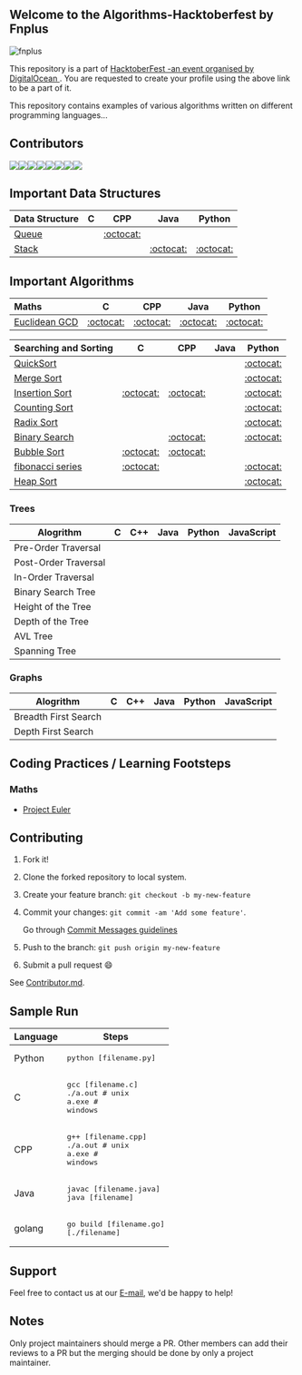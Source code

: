 ## Welcome to the Algorithms-Hacktoberfest by Fnplus

![fnplus](https://user-images.githubusercontent.com/25124428/47038568-6b991580-d19f-11e8-8e63-c1067fc04378.jpg)

This repository is a part of [ HacktoberFest -an event organised by DigitalOcean ](https://hacktoberfest.digitalocean.com/). 
You are requested to create your profile using the above link to be a part of it.

This repository contains examples of various algorithms written on different programming languages...

## Contributors

[![](https://sourcerer.io/fame/xlogix/fnplus/Algorithms-Hacktoberfest/images/0)](https://sourcerer.io/fame/xlogix/fnplus/Algorithms-Hacktoberfest/links/0)[![](https://sourcerer.io/fame/xlogix/fnplus/Algorithms-Hacktoberfest/images/1)](https://sourcerer.io/fame/xlogix/fnplus/Algorithms-Hacktoberfest/links/1)[![](https://sourcerer.io/fame/xlogix/fnplus/Algorithms-Hacktoberfest/images/2)](https://sourcerer.io/fame/xlogix/fnplus/Algorithms-Hacktoberfest/links/2)[![](https://sourcerer.io/fame/xlogix/fnplus/Algorithms-Hacktoberfest/images/3)](https://sourcerer.io/fame/xlogix/fnplus/Algorithms-Hacktoberfest/links/3)[![](https://sourcerer.io/fame/xlogix/fnplus/Algorithms-Hacktoberfest/images/4)](https://sourcerer.io/fame/xlogix/fnplus/Algorithms-Hacktoberfest/links/4)[![](https://sourcerer.io/fame/xlogix/fnplus/Algorithms-Hacktoberfest/images/5)](https://sourcerer.io/fame/xlogix/fnplus/Algorithms-Hacktoberfest/links/5)[![](https://sourcerer.io/fame/xlogix/fnplus/Algorithms-Hacktoberfest/images/6)](https://sourcerer.io/fame/xlogix/fnplus/Algorithms-Hacktoberfest/links/6)[![](https://sourcerer.io/fame/xlogix/fnplus/Algorithms-Hacktoberfest/images/7)](https://sourcerer.io/fame/xlogix/fnplus/Algorithms-Hacktoberfest/links/7)


## Important Data Structures

| Data Structure                                                                                  | C                                     | CPP                                   | Java                                  | Python                                |
|:----------------------------------------------------------------------------------------------- |:-------------------------------------:|:-------------------------------------:|:-------------------------------------:|:-------------------------------------:|
| [Queue](https://en.wikipedia.org/wiki/Queue_(abstract_data_type))                               |                                       | [:octocat:](queue/Cpp)                |                                       |                                       |
| [Stack](https://en.wikipedia.org/wiki/Stack_(abstract_data_type))                               |                                       |                                       | [:octocat:](stack/Java)               | [:octocat:](stack/Python)             |

## Important Algorithms

| Maths                                                                                       | C                                     | CPP                                   | Java                                  | Python                                |
|:----------------------------------------------------------------------------------------------- |:-------------------------------------:|:-------------------------------------:|:-------------------------------------:|:-------------------------------------:|
| [Euclidean GCD](https://en.wikipedia.org/wiki/Euclidean_algorithm)                              | [:octocat:](euclidean_gcd/C)          |  [:octocat:](euclidean_gcd/C)         | [:octocat:](euclidean_gcd/Java)        | [:octocat:](euclidean_gcd/Python)     |


| Searching and Sorting                                                                                       | C                                     | CPP                                   | Java                                  | Python                                |
|:----------------------------------------------------------------------------------------------- |:-------------------------------------:|:-------------------------------------:|:-------------------------------------:|:-------------------------------------:|
| [QuickSort](https://en.wikipedia.org/wiki/Quicksort)                                            |                                       |                                       |                                       | [:octocat:](quicksort/Python)         |
| [Merge Sort](https://en.wikipedia.org/wiki/Merge_sort)                                          |                                       |                                       |                                       | [:octocat:](merge_sort/Python)        |
| [Insertion Sort](https://en.wikipedia.org/wiki/Insertion_sort)                                  | [:octocat:](insertion_sort/C)         | [:octocat:](insertion_sort/Cpp)       |                                       | [:octocat:](insertion_sort/Python)    |
| [Counting Sort](https://en.wikipedia.org/wiki/Counting_sort)                                    |                                       |                                       |                                       | [:octocat:](counting_sort/Python)     |
| [Radix Sort](https://en.wikipedia.org/wiki/Radix_sort)                                          |                                       |                                       |                                       | [:octocat:](radix_sort/Python)        |
| [Binary Search](https://en.wikipedia.org/wiki/Binary_search_algorithm)                          |                                       | [:octocat:](binary_search/Cpp)        |                                       | [:octocat:](binary_search/Python)     |
| [Bubble Sort](https://en.wikipedia.org/wiki/Bubble_sort)                                        | [:octocat:](bubble_sort/C)            | [:octocat:](bubble_sort/Cpp)          |                                       |                                       |
| [fibonacci series](https://en.wikipedia.org/wiki/Fibonacci_number)                                           | [:octocat:](shell_sort/C)             |                                       |                                       | [:octocat:](shell_sort/Python)        |
| [Heap Sort](https://en.wikipedia.org/wiki/Heapsort)                                             |                                      |                                       |                                       | [:octocat:](heap_sort/python)        |

### Trees

| Alogrithm        | C   | C++ | Java | Python |  JavaScript|
| --------------- | -----|------|------|---------------|-------------- |
| Pre-Order Traversal |   |       |      |             |                |
| Post-Order Traversal |   |       |      |              |                |
| In-Order Traversal |   |       |      |             |                |
| Binary Search Tree |   |       |      |             |                |
| Height of the Tree |   |       |      |              |                |
| Depth of the Tree |   |       |      |             |                |
| AVL Tree |   |       |      |             |                |
| Spanning Tree |   |       |      |             |                |

### Graphs

| Alogrithm        | C   | C++ | Java | Python |  JavaScript|
| --------------- | -----|------|------|---------------|-------------- |
| Breadth First Search |   |       |      |             |                |
| Depth First Search|   |       |      |              |                |

## Coding Practices / Learning Footsteps

### Maths  
   * [Project Euler](https://projecteuler.net)


## Contributing

1. Fork it!
2. Clone the forked repository to local system.
3. Create your feature branch: `git checkout -b my-new-feature`
4. Commit your changes: `git commit -am 'Add some feature'`.

   Go through [Commit Messages guidelines](CONTRIBUTING.md#write-good-commit-messages)
5. Push to the branch: `git push origin my-new-feature`
6. Submit a pull request :smile:

See [Contributor.md](Contributor.md).

## Sample Run

| Language        | Steps                                                                  |
| --------------- | ---------------------------------------------------------------------- |
| Python          | <pre>python [filename.py]</pre>                                        |
| C               | <pre>gcc [filename.c]<br>./a.out  # unix<br>a.exe  # windows</pre>     |
| CPP             | <pre>g++ [filename.cpp]<br>./a.out # unix<br>a.exe # windows</pre>     |
| Java            | <pre>javac [filename.java]<br>java [filename]</pre>                    |
| golang          | <pre>go build [filename.go]<br>[./filename]</pre>                      |

## Support

Feel free to contact us at our [E-mail](support@fnplus.tech), we'd be happy to help!

## Notes

Only project maintainers should merge a PR.
Other members can add their reviews to a PR but the merging should be done by only a project maintainer.

